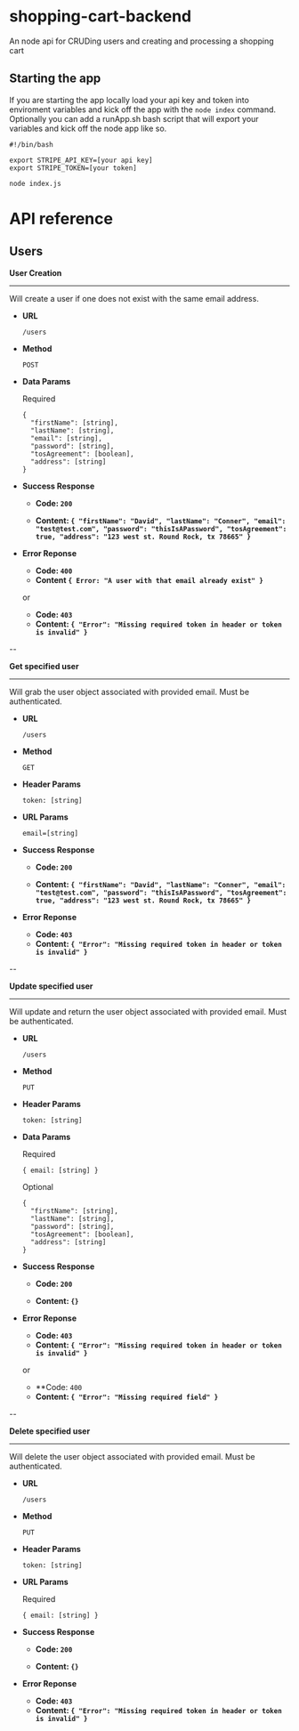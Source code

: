 # shopping-cart-backend

An node api for CRUDing users and creating and processing a shopping cart

## Starting the app

If you are starting the app locally load your api key and token into enviroment variables and kick off the app with the `node index` command. Optionally you can add a runApp.sh bash script that will export your variables and kick off the node app like so.

```
#!/bin/bash

export STRIPE_API_KEY=[your api key]
export STRIPE_TOKEN=[your token]

node index.js
```

# API reference

## Users

**User Creation**

---

Will create a user if one does not exist with the same email address.

- **URL**

  `/users`

* **Method**

  `POST`

* **Data Params**

  Required

  ```
  {
    "firstName": [string],
    "lastName": [string],
    "email": [string],
    "password": [string],
    "tosAgreement": [boolean],
    "address": [string]
  }
  ```

* **Success Response**

  - **Code: `200`**

  - **Content:
    `{ "firstName": "David", "lastName": "Conner", "email": "test@test.com", "password": "thisIsAPassword", "tosAgreement": true, "address": "123 west st. Round Rock, tx 78665" }`**

* **Error Reponse**

  - **Code: `400`**
  - **Content `{ Error: "A user with that email already exist" }`**

  or

  - **Code: `403`**
  - **Content: `{ "Error": "Missing required token in header or token is invalid" }`**

--

**Get specified user**

---

Will grab the user object associated with provided email. Must be authenticated.

- **URL**

  `/users`

* **Method**

  `GET`

* **Header Params**

  `token: [string]`

* **URL Params**

  `email=[string]`

* **Success Response**

  - **Code: `200`**

  - **Content:
    `{ "firstName": "David", "lastName": "Conner", "email": "test@test.com", "password": "thisIsAPassword", "tosAgreement": true, "address": "123 west st. Round Rock, tx 78665" }`**

* **Error Reponse**

  - **Code: `403`**
  - **Content: `{ "Error": "Missing required token in header or token is invalid" }`**

--

**Update specified user**

---

Will update and return the user object associated with provided email. Must be authenticated.

- **URL**

  `/users`

* **Method**

  `PUT`

* **Header Params**

  `token: [string]`

* **Data Params**

  Required

  `{ email: [string] }`

  Optional

  ```
  {
    "firstName": [string],
    "lastName": [string],
    "password": [string],
    "tosAgreement": [boolean],
    "address": [string]
  }
  ```

* **Success Response**

  - **Code: `200`**

  - **Content:
    `{}`**

* **Error Reponse**

  - **Code: `403`**
  - **Content: `{ "Error": "Missing required token in header or token is invalid" }`**

  or

  - \*\*Code: `400`
  - **Content: `{ "Error": "Missing required field" }`**

--

**Delete specified user**

---

Will delete the user object associated with provided email. Must be authenticated.

- **URL**

  `/users`

* **Method**

  `PUT`

* **Header Params**

  `token: [string]`

* **URL Params**

  Required

  `{ email: [string] }`

- **Success Response**

  - **Code: `200`**

  - **Content:
    `{}`**

- **Error Reponse**

  - **Code: `403`**
  - **Content: `{ "Error": "Missing required token in header or token is invalid" }`**

